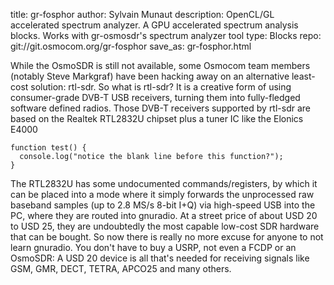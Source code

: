 title: gr-fosphor
author: Sylvain Munaut
description: OpenCL/GL accelerated spectrum analyzer. A GPU accelerated spectrum analysis blocks. Works with gr-osmosdr's spectrum analyzer tool
type: Blocks
repo: git://git.osmocom.org/gr-fosphor
save_as: gr-fosphor.html

While the OsmoSDR is still not available, some Osmocom team members (notably Steve Markgraf) have been hacking away on an alternative least-cost solution: rtl-sdr. So what is rtl-sdr? It is a creative form of using consumer-grade DVB-T USB receivers, turning them into fully-fledged software defined radios. Those DVB-T receivers supported by rtl-sdr are based on the Realtek RTL2832U chipset plus a tuner IC like the Elonics E4000

```
function test() {
  console.log("notice the blank line before this function?");
}
```

The RTL2832U has some undocumented commands/registers, by which it can be placed into a mode where it simply forwards the unprocessed raw baseband samples (up to 2.8 MS/s 8-bit I+Q) via high-speed USB into the PC, where they are routed into gnuradio. At a street price of about USD 20 to USD 25, they are undoubtedly the most capable low-cost SDR hardware that can be bought. So now there is really no more excuse for anyone to not learn gnuradio. You don't have to buy a USRP, not even a FCDP or an OsmoSDR: A USD 20 device is all that's needed for receiving signals like GSM, GMR, DECT, TETRA, APCO25 and many others.
